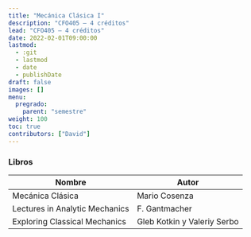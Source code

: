 ```yaml
---
title: "Mecánica Clásica I"
description: "CFO405 — 4 créditos"
lead: "CFO405 — 4 créditos"
date: 2022-02-01T09:00:00
lastmod:
  - :git
  - lastmod
  - date
  - publishDate
draft: false
images: []
menu:
  pregrado:
    parent: "semestre"
weight: 100
toc: true
contributors: ["David"]
---
```


### Libros

|Nombre|Autor|
|------|-----|
|Mecánica Clásica|Mario Cosenza|
|Lectures in Analytic Mechanics|F. Gantmacher|
|Exploring Classical Mechanics|Gleb Kotkin y Valeriy Serbo|
